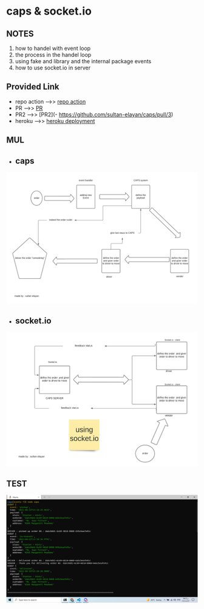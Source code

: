 # caps & socket.io

## NOTES

1. how to handel with event loop
2. the process in the handel loop 
3. using fake and library and the internal package events
4. how to use socket.io in server

## Provided Link

- repo action -->> [repo action](https://github.com/sultan-elayan/caps/actions)
- PR -->> [PR](https://github.com/sultan-elayan/caps/pull/1)
- PR2 -->> [PR2](- https://github.com/sultan-elayan/caps/pull/3)
- heroku -->> [heroku deployment](https://sultan-event-driven.herokuapp.com/)


## MUL
- ##  caps
![MUL](EventDrivenApplications.jpeg)

- ##  socket.io
![MUL](Socket.io.jpeg)



## TEST
![test](lab011-test.jpg)
